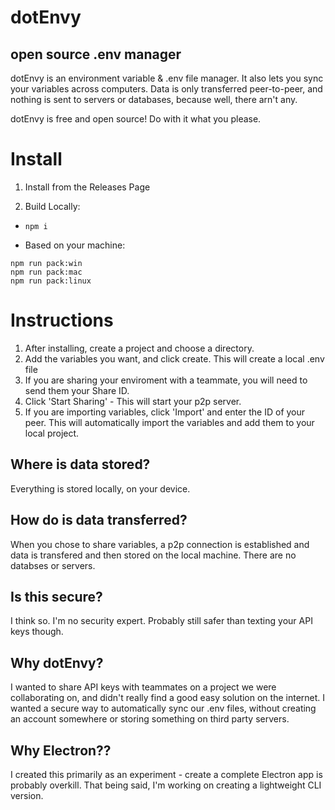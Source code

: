 # dotEnvy
## open source .env manager

dotEnvy is an environment variable &  .env file manager.  It also lets you sync your variables across computers. Data is only transferred peer-to-peer, and nothing is sent to servers or databases, because well, there arn't any. 

dotEnvy is free and open source! Do with it what you please.

# Install 

1. Install from the Releases Page

2. Build Locally: 

- ```npm i```

- Based on your machine:
```
npm run pack:win
npm run pack:mac
npm run pack:linux
```

# Instructions

1. After installing, create a project and choose a directory. 
2. Add the variables you want, and click create. This will create a local .env file
3. If you are sharing your enviroment with a teammate, you will need to send them your Share ID. 
4. Click 'Start Sharing' - This will start your p2p server.
4. If you are importing variables, click 'Import' and enter the ID of your peer. This will automatically import the variables and add them to your local project.

## Where is data stored?
Everything is stored locally, on your device. 

## How do is data transferred? 
When you chose to share variables, a p2p connection is established and data is transfered and then stored on the local machine. There are no databses or servers.  

## Is this secure?
I think so. I'm no security expert. Probably still safer than texting your API keys though.  

## Why dotEnvy?
I wanted to share API keys with teammates on a project we were collaborating on, and didn't really find a good easy solution on the internet. I wanted a secure way to automatically sync our .env files, without creating an account somewhere or storing something on third party servers.

## Why Electron??
I created this primarily as an experiment - create a complete Electron app is probably overkill. That being said, I'm working on creating a lightweight CLI version. 

